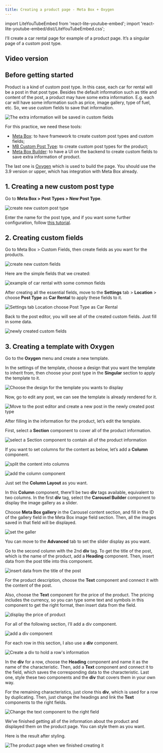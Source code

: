 ```yaml
---
title: Creating a product page - Meta Box + Oxygen
--- 
```


import LiteYouTubeEmbed from 'react-lite-youtube-embed';
import 'react-lite-youtube-embed/dist/LiteYouTubeEmbed.css';

I’ll create a car rental page for example of a product page. It’s a singular page of a custom post type.

## Video version

<LiteYouTubeEmbed id='9P2Q49n8sJk' />

## Before getting started

Product is a kind of custom post type. In this case, each car for rental will be a post in that post type. Besides the default information such as title and content of the post, a product may have some extra information. E.g. each car will have some information such as price, image gallery, type of fuel, etc. So, we use custom fields to save that information.

![The extra information will be saved in custom fields](https://i.imgur.com/KT6xDPo.png)

For this practice, we need these tools:

* [Meta Box](https://metabox.io): to have framework to create custom post types and custom fields;
* [MB Custom Post Type](https://metabox.io/plugins/custom-post-type/): to create custom post types for the product;
* [Meta Box Builder](https://metabox.io/plugins/meta-box-builder/): to have a UI on the backend to create custom fields to save extra information of product.

The last one is [Oxygen](https://oxygenbuilder.com/) which is used to build the page. You should use the 3.9 version or upper, which has integration with Meta Box already.

## 1. Creating a new custom post type

Go to **Meta Box > Post Types > New Post Type**.

![create new custom post type](https://i.imgur.com/ZGSNOek.png)

Enter the name for the post type, and if you want some further configuration, follow [this tutorial](http://docs/metabox.io//tutorials/create-custom-post-type-taxonomies/).

## 2. Creating custom fields

Go to Meta Box > Custom Fields, then create fields as you want for the products.

![create new custom fields](https://i.imgur.com/akw8HU0.png)

Here are the simple fields that we created:

![example of car rental with some common fields](https://i.imgur.com/yRLXjpI.png)

After creating all the essential fields, move to the **Settings** tab > **Location** > choose **Post Type** as **Car Rental** to apply these fields to it.

![Settings tab Location choose Post Type as Car Rental](https://i.imgur.com/Q3YdpN5.png)

Back to the post editor, you will see all of the created custom fields. Just fill in some data.

![newly created custom fields](https://i.imgur.com/gkVJ6Vx.png)

## 3. Creating a template with Oxygen

Go to the **Oxygen** menu and create a new template.

In the settings of the template, choose a design that you want the template to inherit from, then choose your post type in the **Singular** section to apply the template to it.

![Choose the design for the template you wants to display](https://i.imgur.com/ZEyhb85.png)

Now, go to edit any post, we can see the template is already rendered for it.

![Move to the post editor and create a new post in the newly created post type](https://i.imgur.com/CTQREhu.png)

After filling in the information for the product, let’s edit the template.

First, select a **Section** component to cover all of the product information.

![select a Section component to contain all of the product information](https://i.imgur.com/ppnWLhx.png)

If you want to set columns for the content as below, let’s add a **Column** component.

![split the content into columns](https://i.imgur.com/6pDhCvc.png)

![add the column component](https://i.imgur.com/ywHmHod.png)

Just set the **Column Layout** as you want.

In this **Column** component, there’ll be two **div** tags available, equivalent to two columns. In the first **div** tag, select the **Carousel Builder** component to display the image gallery as a slider.

Choose **Meta Box gallery** in the Carousel content section, and fill in the ID of the gallery field in the Meta Box image field section. Then, all the images saved in that field will be displayed.

![set the galler](https://i.imgur.com/eyUWeFG.png)

You can move to the **Advanced** tab to set the slider display as you want.

Go to the second column with the 2nd **div** tag. To get the title of the post, which is the name of the product, add a **Heading** component. Then, insert data from the post title into this component.

![insert data from the title of the post](https://i.imgur.com/MZf00m2.gif)

For the product description, choose the **Text** component and connect it with the content of the post.

Also, choose the **Text** component for the price of the product. The pricing includes the currency, so you can type some text and symbols in this component to get the right format, then insert data from the field.

![display the price of product](https://i.imgur.com/IQTqdXh.gif)

For all of the following section, I’ll add a div component.

![add a div component](https://i.imgur.com/gFiYiBt.png)

For each row in this section, I also use a **div** component.

![Create a div to hold a row's information](https://i.imgur.com/kYAEy6C.png)


In the **div** for a row, choose the **Heading** component and name it as the name of the characteristic. Then, add a **Text** component and connect it to the field, which saves the corresponding data to the characteristic. Last one, style these two components and the **div** that covers them in your own way.

For the remaining characteristics, just clone this **div**, which is used for a row by duplicating. Then, just change the headings and link the **Text** components to the right fields.

![Change the text component to the right field](https://i.imgur.com/mvbpUhP.png)

We’ve finished getting all of the information about the product and displayed them on the product page. You can style them as you want.

Here is the result after styling.

![The product page when we finished creating it](https://i.imgur.com/Z8h2iDS.png)

